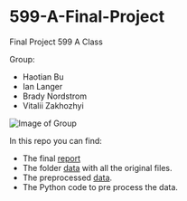 # 599-A-Final-Project
Final Project 599 A Class 

Group:
* Haotian Bu
* Ian Langer
* Brady Nordstrom
* Vitalii Zakhozhyi

![Image of Group](https://raw.githubusercontent.com/vzakhozhyi/599-A-Final-Project/master/teamPhoto.png)

In this repo you can find:
* The final [report](https://htmlpreview.github.io/?https://github.com/vzakhozhyi/599-A-Final-Project/blob/master/Final_Analytic.html)
* The folder [data](https://github.com/vzakhozhyi/599-A-Final-Project/tree/master/Data) with all the original files.
* The preprocessed [data](https://github.com/vzakhozhyi/599-A-Final-Project/blob/master/Data/DataFinal.csv).
* The Python code to pre process the data.
